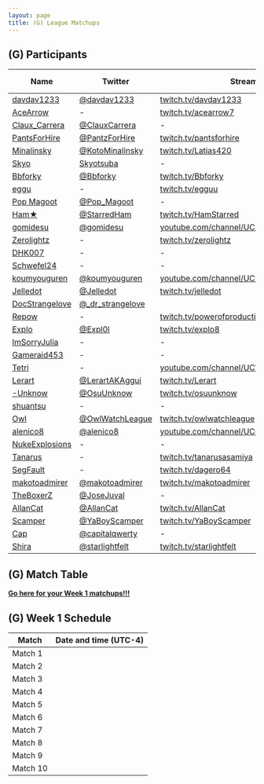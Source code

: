 ```yaml
---
layout: page
title: (G) League Matchups
---
```


## (G) Participants ##

<table>
  <thead>
    <tr>
      <th>Name</th>
      <th>Twitter</th>
      <th>Stream Channel</th>
	  <th>Sprint Time</th>
	  <th>Rating</th>
    </tr>
  </thead>
  <tbody>
    <tr>
      <td><a href="https://steamcommunity.com/profiles/76561198255984552/">davdav1233</a></td>
      <td><a href="https://twitter.com/davdav1233">@davdav1233</a></td>
      <td><a href="https://www.twitch.tv/davdav1233">twitch.tv/davdav1233</a></td>
      <td>1:05</td>
      <td>9844</td>
    </tr>
    <tr>
      <td><a href="https://steamcommunity.com/profiles/76561198070767430/">AceArrow</a></td>
      <td>-</td>
      <td><a href="https://www.twitch.tv/acearrow7">twitch.tv/acearrow7</a></td>
      <td>1:20</td>
      <td>9683</td>
    </tr>
    <tr>
      <td><a href="https://steamcommunity.com/id/WrathNBones/">Claux_Carrera</a></td>
      <td><a href="https://twitter.com/ClauxCarrera">@ClauxCarrera</a></td>
      <td>-</td>
      <td>1:12.83</td>
      <td>6962</td>
    </tr>
    <tr>
      <td><a href="https://steamcommunity.com/id/PantsForHire/">PantsForHire</a></td>
      <td><a href="https://twitter.com/PantzForHire">@PantzForHire</a></td>
      <td><a href="https://www.twitch.tv/pantsforhire">twitch.tv/pantsforhire</a></td>
      <td>1:02.78</td>
      <td>4505</td>
    </tr>
    <tr>
      <td><a href="https://steamcommunity.com/id/lovelivebestlive/">Minalinsky</a></td>
      <td><a href="https://twitter.com/KotoMinalinsky">@KotoMinalinsky</a></td>
      <td><a href="https://www.twitch.tv/Latias420">twitch.tv/Latias420</a></td>
      <td>1:17.83</td>
      <td>6093</td>
    </tr>
    <tr>
      <td><a href="https://steamcommunity.com/id/skyo_k/">Skyo</a></td>
      <td><a href="https://twitter.com/Skyotsuba">Skyotsuba</a></td>
      <td>-</td>
      <td>49.28</td>
      <td>15038</td>
    </tr>
    <tr>
      <td><a href="https://steamcommunity.com/id/Bbforky">Bbforky</a></td>
      <td><a href="https://twitter.com/Bbforky">@Bbforky</a></td>
      <td><a href="https://www.twitch.tv/Bbforky">twitch.tv/Bbforky</a></td>
      <td>1:45</td>
      <td>2000</td>
    </tr>
    <tr>
      <td><a href="https://steamcommunity.com/id/egguu/">eggu</a></td>
      <td>-</td>
      <td><a href="https://www.twitch.tv/egguu">twitch.tv/egguu</a></td>
      <td>1:10</td>
      <td>2000</td>
    </tr>
    <tr>
      <td><a href="https://steamcommunity.com/id/pop_magoot/">Pop Magoot</a></td>
      <td><a href="https://twitter.com/Pop_Magoot">@Pop_Magoot</a></td>
      <td>-</td>
      <td>1:27.18</td>
      <td>2847</td>
    </tr>
    <tr>
      <td><a href="https://steamcommunity.com/id/SpecifiedURLinUse/">Ham★</a></td>
      <td><a href="https://twitter.com/StarredHam">@StarredHam</a></td>
      <td><a href="https://www.twitch.tv/HamStarred">twitch.tv/HamStarred</a></td>
      <td>1:29.05</td>
      <td>5724</td>
    </tr>
    <tr>
      <td><a href="https://steamcommunity.com/profiles/76561198845079320">gomidesu</a></td>
      <td><a href="https://twitter.com/gomidesu">@gomidesu</a></td>
      <td><a href="https://www.youtube.com/channel/UCBBsa_2KEbKyfCHUdchu4PQ/featured?view_as=subscriber">youtube.com/channel/UCBBsa_2KEbKyfCHUdchu4PQ</a></td>
      <td>-</td>
      <td>9207</td>
    </tr>
    <tr>
      <td><a href="https://steamcommunity.com/profiles/76561198212277076">Zerolightz</a></td>
      <td>-</td>
      <td><a href="https://www.twitch.tv/zerolightz">twitch.tv/zerolightz</a></td>
      <td>1:04.83</td>
      <td>8019</td>
    </tr>
    <tr>
      <td><a href="https://steamcommunity.com/profiles/76561198105926297">DHK007</a></td>
      <td>-</td>
      <td>-</td>
      <td>1:05</td>
      <td>3800</td>
    </tr>
    <tr>
      <td><a href="http://steamcommunity.com/id/schwefel24">Schwefel24</a></td>
      <td>-</td>
      <td>-</td>
      <td>1:07</td>
      <td>12419</td>
    </tr>
    <tr>
      <td><a href="https://steamcommunity.com/id/koumyouguren/">koumyouguren</a></td>
      <td><a href="https://twitter.com/koumyouguren">@koumyouguren</a></td>
      <td><a href="https://www.youtube.com/channel/UC9Sj09O1zZhCslad6f3pOXQ">youtube.com/channel/UC9Sj09O1zZhCslad6f3pOXQ</a></td>
      <td>1:05.16</td>
      <td>7771</td>
    </tr>
    <tr>
      <td><a href="https://steamcommunity.com/id/Jelledot/">Jelledot</a></td>
      <td><a href="https://twitter.com/Jelledot">@Jelledot</a></td>
      <td><a href="https://www.twitch.tv/jelledot">twitch.tv/jelledot</a></td>
      <td>1:15</td>
      <td>9020</td>
    </tr>
    <tr>
      <td><a href="https://steamcommunity.com/profiles/76561198124986774/">DocStrangelove</a></td>
      <td><a href="https://twitter.com/_dr_strangelove">@_dr_strangelove</a></td>
      <td></td>
      <td>1:38</td>
      <td>7750</td>
    </tr>
    <tr>
      <td><a href="https://steamcommunity.com/id/fecesnugget/">Repow</a></td>
      <td>-</td>
      <td><a href="https://www.twitch.tv/powerofproduction">twitch.tv/powerofproduction</a></td>
      <td>1:21</td>
      <td>3100</td>
    </tr>
    <tr>
      <td><a href="http://steamcommunity.com/id/Expl0l">Explo</a></td>
      <td><a href="https://twitter.com/Expl0l">@Expl0l</a></td>
      <td><a href="https://www.twitch.tv/explo8">twitch.tv/explo8</a></td>
      <td>47</td>
      <td>8000</td>
    </tr>
    <tr>
      <td><a href="https://steamcommunity.com/id/ImSorryJulia/">ImSorryJulia</a></td>
      <td>-</td>
      <td>-</td>
      <td>-</td>
      <td>-</td>
    </tr>
    <tr>
      <td><a href="http://steamcommunity.com/id/GameRaid453">Gameraid453</a></td>
      <td>-</td>
      <td>-</td>
      <td>01:57.13</td>
      <td>3050</td>
    </tr>
    <tr>
      <td><a href="https://steamcommunity.com/profiles/76561198224252532/">Tetri</a></td>
      <td>-</td>
      <td><a href="https://www.youtube.com/channel/UCWzevvsvrBGdHk_8deDX0bg">youtube.com/channel/UCWzevvsvrBGdHk_8deDX0bg</a></td>
      <td>1:18.98</td>
      <td>4000</td>
    </tr>
    <tr>
      <td><a href="http://steamcommunity.com/profiles/76561198056833345/">Lerart</a></td>
      <td><a href="https://twitter.com/LerartAKAggui">@LerartAKAggui</a></td>
      <td><a href="https://www.twitch.tv/Lerart">twitch.tv/Lerart</a></td>
      <td>1:25</td>
      <td>6816</td>
    </tr>
    <tr>
      <td><a href="https://steamcommunity.com/profiles/76561198194338805/">-Unknow</a></td>
      <td><a href="https://twitter.com/OsuUnknow">@OsuUnknow</a></td>
      <td><a href="https://www.twitch.tv/osuunknow">twitch.tv/osuunknow</a></td>
      <td>1:09:41</td>
      <td>9427</td>
    </tr>
    <tr>
      <td><a href="https://steamcommunity.com/id/shuantsu">shuantsu</a></td>
      <td>-</td>
      <td>-</td>
      <td>1:30</td>
      <td>-</td>
    </tr>
    <tr>
      <td><a href="https://steamcommunity.com/id/OwlRammer">Owl</a></td>
      <td><a href="https://twitter.com/OwlWatchLeague">@OwlWatchLeague</a></td>
      <td><a href="https://www.twitch.tv/owlwatchleague">twitch.tv/owlwatchleague</a></td>
      <td>1:16.60</td>
      <td>7973</td>
    </tr>
    <tr>
      <td><a href="https://steamcommunity.com/id/alenico8/">alenico8</a></td>
      <td><a href="https://twitter.com/alenico8">@alenico8</a></td>
      <td><a href="https://www.youtube.com/channel/UCGiOjoMUtJ57vQub-VKCE-g">youtube.com/channel/UCGiOjoMUtJ57vQub-VKCE-g</a></td>
      <td>59.63</td>
      <td>10922</td>
    </tr>
    <tr>
      <td><a href="https://steamcommunity.com/id/NukeExplosions/">NukeExplosions</a></td>
      <td>-</td>
      <td>-</td>
      <td>1:29</td>
      <td>8000</td>
    </tr>
    <tr>
      <td><a href="https://steamcommunity.com/id/tanarusasamiya/">Tanarus</a></td>
      <td>-</td>
      <td><a href="https://www.twitch.tv/tanarusasamiya">twitch.tv/tanarusasamiya</a></td>
      <td>59.69</td>
      <td>6500</td>
    </tr>
    <tr>
      <td><a href="https://steamcommunity.com/id/Dagero/">SegFault</a></td>
      <td>-</td>
      <td><a href="https://www.twitch.tv/dagero64">twitch.tv/dagero64</a></td>
      <td>1:05</td>
      <td>8900</td>
    </tr>
    <tr>
      <td><a href="https://steamcommunity.com/id/thebitstick">makotoadmirer</a></td>
      <td><a href="https://twitter.com/makotoadmirer">@makotoadmirer</a></td>
      <td><a href="https://www.twitch.tv/makotoadmirer">twitch.tv/makotoadmirer</a></td>
      <td>1:55</td>
      <td>3582</td>
    </tr>
    <tr>
      <td><a href="https://steamcommunity.com/id/theboxerz">TheBoxerZ</a></td>
      <td><a href="https://twitter.com/JoseJuval">@JoseJuval</a></td>
      <td>-</td>
      <td>-</td>
      <td>-</td>
    </tr>
    <tr>
      <td><a href="https://steamcommunity.com/id/AllanCat93/">AllanCat</a></td>
      <td><a href="https://twitter.com/AllanCat">@AllanCat</a></td>
      <td><a href="https://www.twitch.tv/AllanCat">twitch.tv/AllanCat</a></td>
      <td>59.59</td>
      <td>4000</td>
    </tr>
    <tr>
      <td><a href="https://steamcommunity.com/id/YaBoyScamper">Scamper</a></td>
      <td><a href="https://twitter.com/YaBoyScamper">@YaBoyScamper</a></td>
      <td><a href="https://www.twitch.tv/YaBoyScamper">twitch.tv/YaBoyScamper</a></td>
      <td>1:38.23</td>
      <td>5200</td>
    </tr>
    <tr>
      <td><a href="https://steamcommunity.com/id/capitalqwerty/">Cap</a></td>
      <td><a href="https://twitter.com/capitalqwerty">@capitalqwerty</a></td>
      <td>-</td>
      <td>3:04:94</td>
      <td>1984</td>
    </tr>
    <tr>
      <td><a href="https://steamcommunity.com/profiles/76561198052024626">Shira</a></td>
      <td><a href="https://twitter.com/starlightfelt">@starlightfelt</a></td>
      <td><a href="https://www.twitch.tv/starlightfelt">twitch.tv/starlightfelt</a></td>
      <td>1:05.6</td>
      <td>5300</td>
    </tr>
  </tbody>
</table>

## (G) Match Table ##

**<a href="https://challonge.com/nf7xxzt0"> Go here for your Week 1 matchups!!!</a>**

## (G) Week 1 Schedule ##

<table>
  <thead>
    <tr>
      <th>Match</th>
      <th>Date and time (UTC-4)</th>
    </tr>
  </thead>
  <tbody>
    <tr>
      <td>Match 1</td>
      <td> </td>
    </tr>
    <tr>
      <td>Match 2</td>
      <td> </td>
    </tr>
    <tr>
      <td>Match 3</td>
      <td> </td>
    </tr>
    <tr>
      <td>Match 4</td>
      <td> </td>
    </tr>
    <tr>
      <td>Match 5</td>
      <td> </td>
    </tr>
    <tr>
      <td>Match 6</td>
      <td> </td>
    </tr>
    <tr>
      <td>Match 7</td>
      <td> </td>
    </tr>
    <tr>
      <td>Match 8</td>
      <td> </td>
    </tr>
    <tr>
      <td>Match 9</td>
      <td> </td>
    </tr>
    <tr>
      <td>Match 10</td>
      <td> </td>
    </tr>
  </tbody>
</table>
